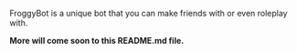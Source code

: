 FroggyBot is a unique bot that you can make friends with or even roleplay with. 

**More will come soon to this README.md file.**
